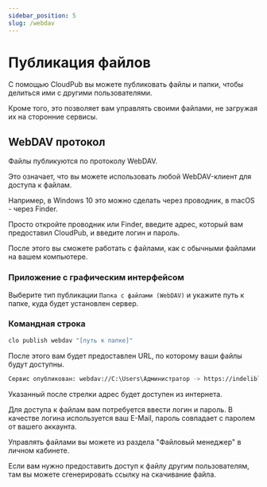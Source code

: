 ```yaml
---
sidebar_position: 5
slug: /webdav
---
```


# Публикация файлов

С помощью CloudPub вы можете публиковать файлы и папки, чтобы делиться ими с другими пользователями.

Кроме того, это позволяет вам управлять своими файлами, не загружая их на сторонние сервисы.

## WebDAV протокол

Файлы публикуются по протоколу WebDAV.

Это означает, что вы можете использовать любой WebDAV-клиент для доступа к файлам.

Например, в Windows 10 это можно сделать через проводник, в macOS - через Finder.

Просто откройте проводник или Finder, введите адрес, который вам предоставил CloudPub, и введите логин и пароль.

После этого вы сможете работать с файлами, как с обычными файлами на вашем компьютере.

### Приложение с графическим интерфейсом

Выберите тип публикации `Папка c файлами (WebDAV)` и укажите путь к папке, куда будет установлен сервер.

### Командная строка

```bash
clo publish webdav "[путь к папке]"
```

После этого вам будет предоставлен URL, по которому ваши файлы будут доступны.

```bash
Сервис опубликован: webdav://C:\Users\Администратор -> https://indelibly-fearless-jackdaw.cloudpub.local
```

Указанный после стрелки адрес будет доступен из интернета.

Для доступа к файлам вам потребуется ввести логин и пароль. В качестве логина используется ваш E-Mail, пароль совпадает с паролем от вашего аккаунта.

Управлять файлами вы можете из раздела "Файловый менеджер" в личном кабинете.

Если вам нужно предоставить доступ к файлу другим пользователям, там вы можете сгенерировать ссылку на скачивание файла.
